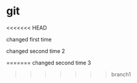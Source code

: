 

# git
<<<<<<< HEAD

changed first time

changed second time 2

=======
changed second time 3
>>>>>>> branch1
